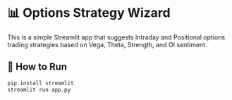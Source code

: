 # 📊 Options Strategy Wizard

This is a simple Streamlit app that suggests Intraday and Positional options trading strategies based on Vega, Theta, Strength, and OI sentiment.

## 🚀 How to Run

```bash
pip install streamlit
streamlit run app.py
